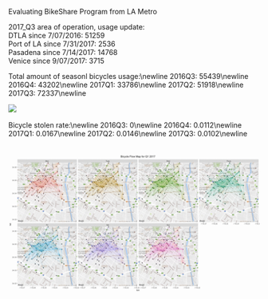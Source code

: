 Evaluating BikeShare Program from LA Metro

2017_Q3 area of operation, usage update:<br />
DTLA       since 7/07/2016: 51259<br />
Port of LA since 7/31/2017: 2536<br />
Pasadena   since 7/14/2017: 14768<br />
Venice     since 9/07/2017: 3715<br />

Total amount of seasonl bicycles usage:\newline
2016Q3: 55439\newline
2016Q4: 43202\newline
2017Q1: 33786\newline
2017Q2: 51918\newline
2017Q3: 72337\newline

![](https://github.com/jebyliang/416_FourSixteen/blob/master/LA%20Metro%20BikeShare%20Program/images/DTLA%20usage.png)

Bicycle stolen rate:\newline
2016Q3: 0\newline
2016Q4: 0.0112\newline
2017Q1: 0.0167\newline
2017Q2: 0.0146\newline
2017Q3: 0.0102\newline

![](https://github.com/jebyliang/Images/blob/master/Bicycle%20Flow%20Map%20q3_q1.gif)

